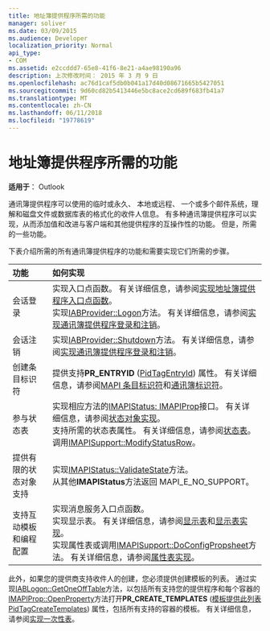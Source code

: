 ```yaml
---
title: 地址簿提供程序所需的功能
manager: soliver
ms.date: 03/09/2015
ms.audience: Developer
localization_priority: Normal
api_type:
- COM
ms.assetid: e2ccddd7-65e8-41f6-8e21-a4ae98190a96
description: 上次修改时间： 2015 年 3 月 9 日
ms.openlocfilehash: ac76d1caf5db0b041a17d40d08671665b5427051
ms.sourcegitcommit: 9d60cd82b5413446e5bc8ace2cd689f683fb41a7
ms.translationtype: MT
ms.contentlocale: zh-CN
ms.lasthandoff: 06/11/2018
ms.locfileid: "19778619"
---
```

# <a name="required-features-for-address-book-providers"></a>地址簿提供程序所需的功能

  
  
**适用于**： Outlook 
  
通讯簿提供程序可以使用的临时或永久、 本地或远程、 一个或多个邮件系统，理解和磁盘文件或数据库表的格式化的收件人信息。 有多种通讯簿提供程序可以实现，从而添加值和改进与客户端和其他提供程序的互操作性的功能。 但是，所需的一些功能。
  
下表介绍所需的所有通讯簿提供程序的功能和需要实现它们所需的步骤。
  
|**功能**|**如何实现**|
|:-----|:-----|
|会话登录  <br/> | 实现入口点函数。 有关详细信息，请参阅[实现地址簿提供程序入口点函数](implementing-an-address-book-provider-entry-point-function.md)。  <br/>  实现[IABProvider::Logon](iabprovider-logon.md)方法。 有关详细信息，请参阅[实现通讯簿提供程序登录和注销](implementing-address-book-provider-logon-and-logoff.md)。  <br/> |
|会话注销  <br/> |实现[IABProvider::Shutdown](iabprovider-shutdown.md)方法。 有关详细信息，请参阅[实现通讯簿提供程序登录和注销](implementing-address-book-provider-logon-and-logoff.md)。  <br/> |
|创建条目标识符  <br/> |提供支持**PR_ENTRYID** ([PidTagEntryId](pidtagentryid-canonical-property.md)) 属性。 有关详细信息，请参阅[MAPI 条目标识符](mapi-entry-identifiers.md)和[通讯簿标识符](address-book-identifiers.md)。  <br/> |
|参与状态表  <br/> | 实现相应方法的[IMAPIStatus: IMAPIProp](imapistatusimapiprop.md)接口。 有关详细信息，请参阅[状态对象实现](status-object-implementation.md)。  <br/>  支持所需的状态表属性。 有关详细信息，请参阅[状态表](status-tables.md)。  <br/>  调用[IMAPISupport::ModifyStatusRow](imapisupport-modifystatusrow.md)。  <br/> |
|提供有限的状态对象支持  <br/> | 实现[IMAPIStatus::ValidateState](imapistatus-validatestate.md)方法。  <br/>  从其他**IMAPIStatus**方法返回 MAPI_E_NO_SUPPORT。  <br/> |
|支持互动模板和编程配置  <br/> | 实现消息服务入口点函数。  <br/>  实现显示表。 有关详细信息，请参阅[显示表](display-tables.md)和[显示表实现](display-table-implementation.md)。  <br/>  实现属性表或调用[IMAPISupport::DoConfigPropsheet](imapisupport-doconfigpropsheet.md)方法。 有关详细信息，请参阅[属性表实现](property-sheet-implementation.md)。  <br/> |
   
此外，如果您的提供商支持收件人的创建，您必须提供创建模板的列表。 通过实现[IABLogon::GetOneOffTable](iablogon-getoneofftable.md)方法，以包括所有支持您的提供程序和每个容器的[IMAPIProp::OpenProperty](imapiprop-openproperty.md)方法打开**PR_CREATE_TEMPLATES** ([模板提供此列表PidTagCreateTemplates](pidtagcreatetemplates-canonical-property.md)) 属性，包括所有支持的容器的模板。 有关详细信息，请参阅[实现一次性表](implementing-one-off-tables.md)。
  

